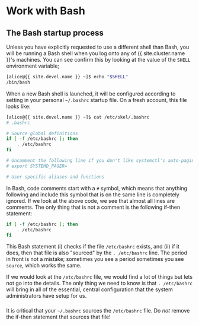 <!-- markdownlint-disable MD010 -->

# Work with Bash

## The Bash startup process

Unless you have explicitly requested to use a different shell than Bash, you will be running a Bash shell when you log onto any of {{ site.cluster.name }}'s machines.  You can see confirm this by looking at the value of the `SHELL` environment variable;

<!-- code-block label="bash-SHELL" -->
```sh
[alice@{{ site.devel.name }} ~]$ echo "$SHELL"
/bin/bash
```

When a new Bash shell is launched, it will be configured according to setting in your personal `~/.bashrc` startup file.  On a fresh account, this file looks like:

<!-- code-block label="bash-bashrc-fresh" -->
```sh
[alice@{{ site.devel.name }} ~]$ cat /etc/skel/.bashrc
# .bashrc

# Source global definitions
if [ -f /etc/bashrc ]; then
	. /etc/bashrc
fi

# Uncomment the following line if you don't like systemctl's auto-paging feature:
# export SYSTEMD_PAGER=

# User specific aliases and functions
```

In Bash, code comments start with a `#` symbol, which means that anything following and include this symbol that is on the same line is completely ignored.  If we look at the above code, we see that almost all lines are comments.  The only thing that is not a comment is the following if-then statement:

```sh
if [ -f /etc/bashrc ]; then
	. /etc/bashrc
fi
```

This Bash statement (i) checks if the file `/etc/bashrc` exists, and (ii) if it does, then that file is also "sourced" by the `. /etc/bashrc` line.   The period in front is not a mistake; sometimes you see a period sometimes you see `source`, which works the same.

If we would look at the `/etc/bashrc` file, we would find a lot of things but lets not go into the details.  The only thing we need to know is that `. /etc/bashrc` will bring in all of the essential, central configuration that the system administrators have setup for us.

<div class="alert alert-danger" role="alert" style="margin-top: 3ex">
It is critical that your <code>~/.bashrc</code> sources the <code>/etc/bashrc</code> file. Do <em>not</em> remove the if-then statement that sources that file!
</div>
